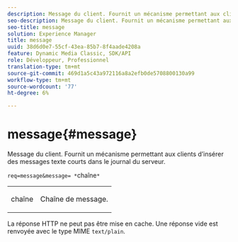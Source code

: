 ```yaml
---
description: Message du client. Fournit un mécanisme permettant aux clients d’insérer des messages texte courts dans le journal du serveur.
seo-description: Message du client. Fournit un mécanisme permettant aux clients d’insérer des messages texte courts dans le journal du serveur.
seo-title: message
solution: Experience Manager
title: message
uuid: 38d6d0e7-55cf-43ea-85b7-8f4aade4208a
feature: Dynamic Media Classic, SDK/API
role: Développeur, Professionnel
translation-type: tm+mt
source-git-commit: 469d1a5c43a972116a8a2efb0de5708800130a99
workflow-type: tm+mt
source-wordcount: '77'
ht-degree: 6%

---
```



# message{#message}

Message du client. Fournit un mécanisme permettant aux clients d’insérer des messages texte courts dans le journal du serveur.

`req=message&message= *`chaîne`*`

<table id="simpletable_9AF29AA336C4447BBC2FD4A7D43ED91B"> 
 <tr class="strow"> 
  <td class="stentry"> <p><span class="varname"> chaîne</span> </p> </td> 
  <td class="stentry"> <p>Chaîne de message. </p></td> 
 </tr> 
</table>

La réponse HTTP ne peut pas être mise en cache. Une réponse vide est renvoyée avec le type MIME `text/plain`.
